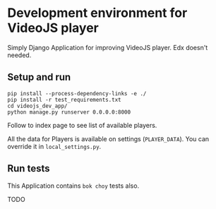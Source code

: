 # Development environment for VideoJS player

Simply Django Application for improving VideoJS player. Edx doesn't needed.

## Setup and run

 ```shell
 pip install --process-dependency-links -e ./ 
 pip install -r test_requirements.txt
 cd videojs_dev_app/
 python manage.py runserver 0.0.0.0:8000
```

Follow to index page to see list of available players.

All the data for Players is available on settings (`PLAYER_DATA`).
 You can override it in `local_settings.py`.

## Run tests

This Application contains `bok choy` tests also.

TODO
